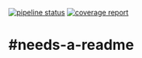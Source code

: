[![pipeline status](https://gitlab.com/explody/apeye/badges/main/pipeline.svg)](https://gitlab.com/explody/apeye/-/commits/main) [![coverage report](https://gitlab.com/explody/apeye/badges/main/coverage.svg)](https://gitlab.com/explody/apeye/-/commits/main)

# #needs-a-readme
